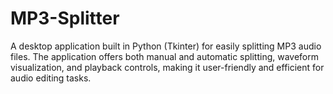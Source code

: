 # MP3-Splitter
A desktop application built in Python (Tkinter) for easily splitting MP3 audio files. The application offers both manual and automatic splitting, waveform visualization, and playback controls, making it user-friendly and efficient for audio editing tasks.
